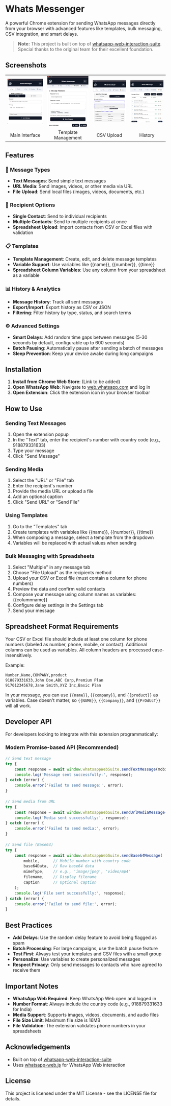 # Whats Messenger

A powerful Chrome extension for sending WhatsApp messages directly from your browser with advanced features like templates, bulk messaging, CSV integration, and smart delays.

> **Note:** This project is built on top of [whatsapp-web-interaction-suite](https://github.com/naranarethiya/whatsapp-web-interaction-suite). Special thanks to the original team for their excellent foundation.

## Screenshots

<!-- Screenshots -->
<table>
  <tr>
    <td><img src="doc/main.png" alt="Main Interface" width="200"/></td>
    <td><img src="doc/template.png" alt="Template Management" width="200"/></td>
    <td><img src="doc/csv.png" alt="CSV Upload" width="200"/></td>
    <td><img src="doc/history.png" alt="History" width="200"/></td>
  </tr>
  <tr>
    <td align="center">Main Interface</td>
    <td align="center">Template Management</td>
    <td align="center">CSV Upload</td>
    <td align="center">History</td>
  </tr>
</table>

## Features

### 📱 Message Types
- **Text Messages**: Send simple text messages
- **URL Media**: Send images, videos, or other media via URL
- **File Upload**: Send local files (images, videos, documents, etc.)

### 👥 Recipient Options
- **Single Contact**: Send to individual recipients
- **Multiple Contacts**: Send to multiple recipients at once
- **Spreadsheet Upload**: Import contacts from CSV or Excel files with validation

### 📋 Templates
- **Template Management**: Create, edit, and delete message templates
- **Variable Support**: Use variables like {{name}}, {{number}}, {{time}}
- **Spreadsheet Column Variables**: Use any column from your spreadsheet as a variable

### 📊 History & Analytics
- **Message History**: Track all sent messages
- **Export/Import**: Export history as CSV or JSON
- **Filtering**: Filter history by type, status, and search terms

### ⚙️ Advanced Settings
- **Smart Delays**: Add random time gaps between messages (5-30 seconds by default, configurable up to 600 seconds)
- **Batch Pausing**: Automatically pause after sending a batch of messages
- **Sleep Prevention**: Keep your device awake during long campaigns

## Installation

1. **Install from Chrome Web Store**: (Link to be added)
2. **Open WhatsApp Web**: Navigate to [web.whatsapp.com](https://web.whatsapp.com) and log in
3. **Open Extension**: Click the extension icon in your browser toolbar

## How to Use

### Sending Text Messages
1. Open the extension popup
2. In the "Text" tab, enter the recipient's number with country code (e.g., 918879331633)
3. Type your message
4. Click "Send Message"

### Sending Media
1. Select the "URL" or "File" tab
2. Enter the recipient's number
3. Provide the media URL or upload a file
4. Add an optional caption
5. Click "Send URL" or "Send File"

### Using Templates
1. Go to the "Templates" tab
2. Create templates with variables like {{name}}, {{number}}, {{time}}
3. When composing a message, select a template from the dropdown
4. Variables will be replaced with actual values when sending

### Bulk Messaging with Spreadsheets
1. Select "Multiple" in any message tab
2. Choose "File Upload" as the recipients method
3. Upload your CSV or Excel file (must contain a column for phone numbers)
4. Preview the data and confirm valid contacts
5. Compose your message using column names as variables: {{columnname}}
6. Configure delay settings in the Settings tab
7. Send your message

## Spreadsheet Format Requirements

Your CSV or Excel file should include at least one column for phone numbers (labeled as number, phone, mobile, or contact). Additional columns can be used as variables. All column headers are processed case-insensitively.

Example:
```csv
Number,Name,COMPANY,product
918879331633,John Doe,ABC Corp,Premium Plan
917012345678,Jane Smith,XYZ Inc,Basic Plan
```

In your message, you can use `{{name}}`, `{{company}}`, and `{{product}}` as variables. Case doesn't matter, so `{{NAME}}`, `{{Company}}`, and `{{PrOdUcT}}` will all work.

## Developer API

For developers looking to integrate with this extension programmatically:

### Modern Promise-based API (Recommended)

```javascript
// Send text message
try {
    const response = await window.whatsappWebSuite.sendTextMessage(mobile, message);
    console.log('Message sent successfully:', response);
} catch (error) {
    console.error('Failed to send message:', error);
}

// Send media from URL
try {
    const response = await window.whatsappWebSuite.sendUrlMediaMessage(mobile, url, caption);
    console.log('Media sent successfully:', response);
} catch (error) {
    console.error('Failed to send media:', error);
}

// Send file (Base64)
try {
    const response = await window.whatsappWebSuite.sendBase64Message(
        mobile,      // Mobile number with country code
        base64Data,  // Raw base64 data
        mimeType,    // e.g., 'image/jpeg', 'video/mp4'
        filename,    // Display filename
        caption      // Optional caption
    );
    console.log('File sent successfully:', response);
} catch (error) {
    console.error('Failed to send file:', error);
}
```

## Best Practices

- **Add Delays**: Use the random delay feature to avoid being flagged as spam
- **Batch Processing**: For large campaigns, use the batch pause feature
- **Test First**: Always test your templates and CSV files with a small group
- **Personalize**: Use variables to create personalized messages
- **Respect Privacy**: Only send messages to contacts who have agreed to receive them

## Important Notes

- **WhatsApp Web Required**: Keep WhatsApp Web open and logged in
- **Number Format**: Always include the country code (e.g., 918879331633 for India)
- **Media Support**: Supports images, videos, documents, and audio files
- **File Size Limit**: Maximum file size is 16MB
- **File Validation**: The extension validates phone numbers in your spreadsheets

## Acknowledgements

- Built on top of [whatsapp-web-interaction-suite](https://github.com/naranarethiya/whatsapp-web-interaction-suite)
- Uses [whatsapp-web.js](https://github.com/pedroslopez/whatsapp-web.js) for WhatsApp Web interaction

## License

This project is licensed under the MIT License - see the LICENSE file for details.